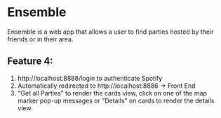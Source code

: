 # Ensemble
Ensemble is a web app that allows a user to find parties hosted by their friends or in their area.
## Feature 4:
1) http://localhost:8888/login to authenticate Spotify
2) Automatically redirected to http://localhost:8886 -> Front End
3) "Get all Parties" to render the cards view, click on one of the map marker pop-up messages or "Details" on cards to render the details view. 
